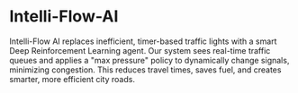 # Intelli-Flow-AI
Intelli-Flow AI replaces inefficient, timer-based traffic lights with a smart Deep Reinforcement Learning agent. Our system sees real-time traffic queues and applies a "max pressure" policy to dynamically change signals, minimizing congestion. This reduces travel times, saves fuel, and creates smarter, more efficient city roads.
